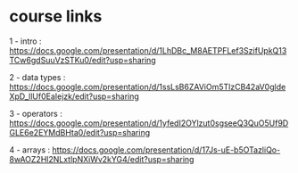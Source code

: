 # course links
1 - intro : https://docs.google.com/presentation/d/1LhDBc_M8AETPFLef3SzifUpkQ13TCw6gdSuuVzSTKu0/edit?usp=sharing

2 - data types : https://docs.google.com/presentation/d/1ssLsB6ZAViOm5TlzCB42aV0gldeXpD_llUf0EaIejzk/edit?usp=sharing

3 - operators : https://docs.google.com/presentation/d/1yfedI2OYlzut0sgseeQ3QuO5Uf9DGLE6e2EYMdBHta0/edit?usp=sharing

4 - arrays : https://docs.google.com/presentation/d/17Js-uE-b5OTazliQo-8wAOZ2Hl2NLxtlpNXiWv2kYG4/edit?usp=sharing